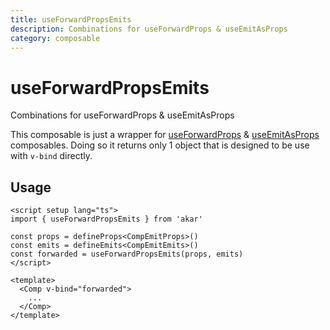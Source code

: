 ```yaml
---
title: useForwardPropsEmits
description: Combinations for useForwardProps & useEmitAsProps
category: composable
---
```


# useForwardPropsEmits

<Description>
Combinations for useForwardProps & useEmitAsProps
</Description>

This composable is just a wrapper for [useForwardProps](/docs/utilities/use-forward-props) & [useEmitAsProps](/docs/utilities/use-emit-as-props.html) composables. Doing so it returns only 1 object that is designed to be use with `v-bind` directly.

## Usage

```vue
<script setup lang="ts">
import { useForwardPropsEmits } from 'akar'

const props = defineProps<CompEmitProps>()
const emits = defineEmits<CompEmitEmits>()
const forwarded = useForwardPropsEmits(props, emits)
</script>

<template>
  <Comp v-bind="forwarded">
    ...
  </Comp>
</template>
```

